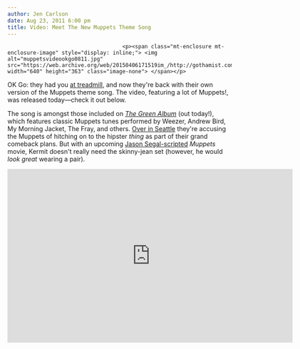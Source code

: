 ```yaml
---
author: Jen Carlson
date: Aug 23, 2011 6:00 pm
title: Video: Meet The New Muppets Theme Song
---
```


	
										<p><span class="mt-enclosure mt-enclosure-image" style="display: inline;"> <img alt="muppetsvideookgo0811.jpg" src="https://web.archive.org/web/20150406171519im_/http://gothamist.com/attachments/arts_jen/muppetsvideookgo0811.jpg" width="640" height="363" class="image-none"> </span></p>

<p>OK Go: they had you <a href="https://web.archive.org/web/20150406171519/http://www.youtube.com/watch?v=dTAAsCNK7RA">at treadmill</a>, and now they&apos;re back with their own version of the Muppets theme song. The video, featuring a lot of Muppets!, was released today&#x2014;check it out below. </p>

<p>The song is amongst those included on <a href="https://web.archive.org/web/20150406171519/http://www.muppetsmusic.com/"><em>The Green Album</em></a> (out today!), which features classic Muppets tunes performed by Weezer, Andrew Bird, My Morning Jacket, The Fray, and others. <a href="https://web.archive.org/web/20150406171519/http://blog.seattlepi.com/thebigblog/2011/08/22/muppets-and-hipsters-somehow-the-green-album-makes-sense/">Over in Seattle</a> they&apos;re accusing the Muppets of hitching on to the hipster <em>thing</em> as part of their grand comeback plans. But with an upcoming <a href="https://web.archive.org/web/20150406171519/http://gothamist.com/2011/05/23/video_is_the_muppets_movie_an_amy_a.php">Jason Segal-scripted</a> <em>Muppets</em> movie, Kermit doesn&apos;t really need the skinny-jean set (however, he would <em>look great</em> wearing a pair).</p>

<p><iframe width="640" height="390" src="https://web.archive.org/web/20150406171519if_/http://www.youtube.com/embed/oiMZa8flyYY" frameborder="0" allowfullscreen></iframe></p>					
										
									
				